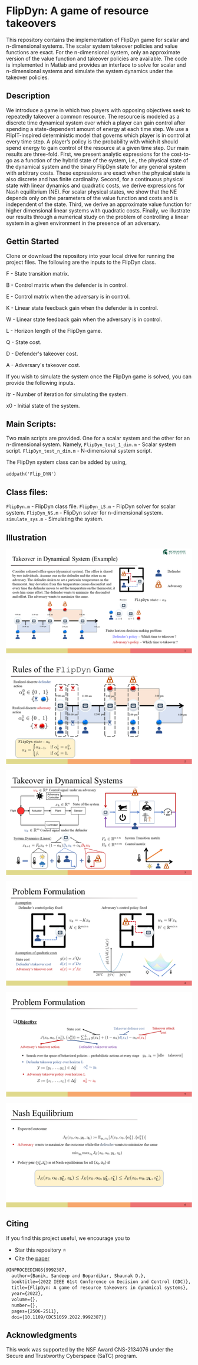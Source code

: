 # FlipDyn: A game of resource takeovers

This repository contains the implementation of FlipDyn game for scalar and n-dimensional systems. The scalar system takeover policies and value functions are exact. For the n-dimensional system, only an approximate version of the value function and takeover policies are available. The code is implemented in Matlab and provides an interface to solve for scalar and n-dimensional systems and simulate the system dynamics under the takeover policies. 

## Description

 We introduce a game in which two players with opposing objectives seek to repeatedly takeover a common resource. The resource is modeled as a discrete time dynamical system over which a player can gain control after spending a state-dependent amount of energy at each time step. We use a FlipIT-inspired deterministic model that governs which player is in control at every time step. A player’s policy is the probability with which it should spend energy to gain control of the resource at a given time step. Our main results are three-fold. First, we present analytic expressions for the cost-to-go as a function of the hybrid state of the system, i.e., the physical state of the dynamical system and the binary FlipDyn state for any general system with arbitrary costs. These expressions are exact when the physical state is also discrete and has finite cardinality. Second, for a continuous physical state with linear dynamics and quadratic costs, we derive expressions for Nash equilibrium (NE). For scalar physical states, we show that the NE depends only on the parameters of the value function and costs and is independent of the state. Third, we derive an approximate value function for higher dimensional linear systems with quadratic costs. Finally, we illustrate our results through a numerical study on the problem of controlling a linear system in a given environment in the presence of an adversary.

## Gettin Started

Clone or download the repository into your local drive for running the project files.
The following are the inputs to the FlipDyn class.

F - State transition matrix.

B - Control matrix when the defender is in control.

E - Control matrix when the adversary is in control.

K - Linear state feedback gain when the defender is in control.

W - Linear state feedback gain when the adversary is in control.

L - Horizon length of the FlipDyn game. 

Q - State cost.

D - Defender's takeover cost.

A - Adversary's takeover cost.

If you wish to simulate the system once the FlipDyn game is solved, you can provide the following inputs. 

itr - Number of iteration for simulating the system.

x0 - Initial state of the system.

## Main Scripts:

Two main scripts are provided. One for a scalar system and the other for an n-dimensional system. Namely,
``FlipDyn_test_1_dim.m`` - Scalar system script.
``FlipDyn_test_n_dim.m`` - N-dimensional system script.

The FlipDyn system class can be added by using,

``addpath('Flip_DYN')``

## Class files:

``FlipDyn.m`` - FlipDyn class file.
``FlipDyn_LS.m`` - FlipDyn solver for scalar system.
``FlipDyn_NS.m`` - FlipDyn solver for n-dimensional system.
``simulate_sys.m`` - Simulating the system.

## Illustration

![Intro ](https://github.com/sandeepbanik/Data-Driven-Resilient-Systems/blob/main/Flip_DYN/Github_readme/Slide1_v2.png)

![Slide 2](https://github.com/sandeepbanik/Data-Driven-Resilient-Systems/blob/main/Flip_DYN/Github_readme/Slide2.PNG)

![Slide 3](https://github.com/sandeepbanik/Data-Driven-Resilient-Systems/blob/main/Flip_DYN/Github_readme/Slide3.PNG)

![Slide 4](https://github.com/sandeepbanik/Data-Driven-Resilient-Systems/blob/main/Flip_DYN/Github_readme/Slide4.PNG)

![Slide 5](https://github.com/sandeepbanik/Data-Driven-Resilient-Systems/blob/main/Flip_DYN/Github_readme/Slide5.PNG)

![Slide 6](https://github.com/sandeepbanik/Data-Driven-Resilient-Systems/blob/main/Flip_DYN/Github_readme/Slide6.PNG)

## Citing

If you find this project useful, we encourage you to 

* Star this repository :star: 
* Cite the [paper](https://ieeexplore.ieee.org/abstract/document/9992387) 
```
@INPROCEEDINGS{9992387,
  author={Banik, Sandeep and Bopardikar, Shaunak D.},
  booktitle={2022 IEEE 61st Conference on Decision and Control (CDC)}, 
  title={FlipDyn: A game of resource takeovers in dynamical systems}, 
  year={2022},
  volume={},
  number={},
  pages={2506-2511},
  doi={10.1109/CDC51059.2022.9992387}}
```

## Acknowledgments

This work was supported by the NSF Award CNS-2134076 under the Secure and Trustworthy Cyberspace (SaTC) program.

